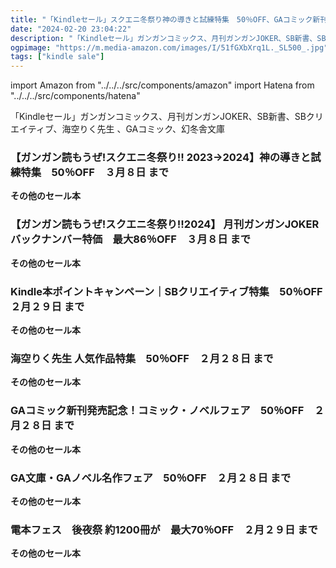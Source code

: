 ```yaml
---
title: "「Kindleセール」スクエニ冬祭り神の導きと試練特集　50％OFF、GAコミック新刊発売記念！コミック・ノベルフェア　50％OFF"
date: "2024-02-20 23:04:22"
description: "「Kindleセール」ガンガンコミックス、月刊ガンガンJOKER、SB新書、SBクリエイティブ、海空りく先生 、GAコミック、幻冬舎文庫"
ogpimage: "https://m.media-amazon.com/images/I/51fGXbXrq1L._SL500_.jpg"
tags: ["kindle sale"]
---
```

import Amazon from "../../../src/components/amazon"
import Hatena from "../../../src/components/hatena"

「Kindleセール」ガンガンコミックス、月刊ガンガンJOKER、SB新書、SBクリエイティブ、海空りく先生 、GAコミック、幻冬舎文庫



### 【ガンガン読もうぜ!スクエニ冬祭り!! 2023→2024】神の導きと試練特集　50％OFF　３月８日 まで


<Amazon asin="B07HRRLVX8" />



<Amazon asin="B079FR3L6N" />



<Amazon asin="B07R5WP7T6" />


**その他のセール本**

<Hatena src="https://kyukyunyorituryo.github.io/kindle_sale/20240308s38851/" title=""/>

### 【ガンガン読もうぜ!スクエニ冬祭り!!2024】 月刊ガンガンJOKER バックナンバー特価　最大86％OFF　３月８日 まで


<Amazon asin="B0CC97Z34M" />



<Amazon asin="B07DV7ZSPK" />


**その他のセール本**

<Hatena src="https://kyukyunyorituryo.github.io/kindle_sale/20240308s38873/" title=""/>

### Kindle本ポイントキャンペーン｜SBクリエイティブ特集　50％OFF　２月２９日 まで


<Amazon asin="B0CM2YJ34N" />



<Amazon asin="B0CFZJS3VD" />



<Amazon asin="B0C14JJWSH" />


**その他のセール本**

<Hatena src="https://kyukyunyorituryo.github.io/kindle_sale/20240229sb557/" title=""/>

### 海空りく先生 人気作品特集　50％OFF　２月２８日 まで


<Amazon asin="B0CLKYPH6Q" />



<Amazon asin="B007IALGOE" />



<Amazon asin="B009RDIH06" />


**その他のセール本**

<Hatena src="https://kyukyunyorituryo.github.io/kindle_sale/20240228sb556/" title=""/>

### GAコミック新刊発売記念！コミック・ノベルフェア　50％OFF　２月２８日 まで


<Amazon asin="B0BRSK4Q9J" />



<Amazon asin="B0B4S7QWXL" />



<Amazon asin="B0B4S71XW2" />


**その他のセール本**

<Hatena src="https://kyukyunyorituryo.github.io/kindle_sale/20240228sb555/" title=""/>

### GA文庫・GAノベル名作フェア　50％OFF　２月２８日 まで


<Amazon asin="B007IAL7RU" />



<Amazon asin="B00V820ESW" />



<Amazon asin="B01GIXDRH0" />


**その他のセール本**

<Hatena src="https://kyukyunyorituryo.github.io/kindle_sale/20240228sb554/" title=""/>

### 電本フェス　後夜祭 約1200冊が　最大70％OFF　２月２９日 まで


<Amazon asin="B010AYAWFI" />



<Amazon asin="B09MQ8WFN5" />



<Amazon asin="B086DCY7XZ" />


**その他のセール本**

<Hatena src="https://kyukyunyorituryo.github.io/kindle_sale/20240229s38804/" title=""/>